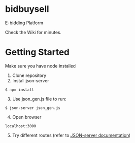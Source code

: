 # bidbuysell
E-bidding Platform

Check the Wiki for minutes.

# Getting Started
Make sure you have node installed
1. Clone repository
2. Install json-server
```
$ npm install
```
3. Use json_gen.js file to run:
```
$ json-server json_gen.js
```
4. Open browser
```
localhost:3000
```
5. Try different routes (refer to [JSON-server documentation](https://github.com/typicode/json-server))
